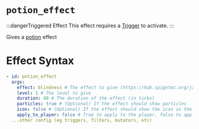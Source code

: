 # `potion_effect`
:::dangerTriggered Effect
This effect requires a [Trigger](https://plugins.auxilor.io/effects/all-triggers) to activate.
:::

Gives a [potion](https://hub.spigotmc.org/javadocs/bukkit/org/bukkit/potion/PotionEffectType.html) effect

# Effect Syntax
```yaml
- id: potion_effect
  args:
    effect: blindness # The effect to give (https://hub.spigotmc.org/javadocs/bukkit/org/bukkit/potion/PotionEffectType.html)
    level: 1 # The level to give
    duration: 40 # The duration of the effect (in ticks)
    particles: true # (Optional) If the effect should show particles
    icon: false # (Optional) If the effect should show the icon in the top corner
    apply_to_player: false # True to apply to the player, false to apply to the victim
  ...other config (eg triggers, filters, mutators, etc)
```
